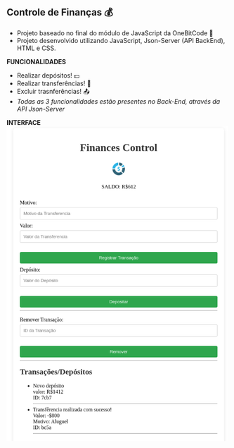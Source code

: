 ## Controle de Finanças 💰
- Projeto baseado no final do módulo de JavaScript da OneBitCode 🤟
- Projeto desenvolvido utilizando JavaScript, Json-Server (API BackEnd), HTML e CSS.

**FUNCIONALIDADES**
- Realizar depósitos! 💵
- Realizar transferências! 💸
- Excluir trasnferências! 📤
- *Todas as 3 funcionalidades estão presentes no Back-End, através da API Json-Server*

**INTERFACE**
![interface](interface.png)
